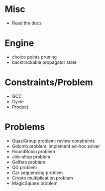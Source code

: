# Misc
- Read the docs

# Engine
- choice points pruning
- backtrackable propagator state

# Constraints/Problem
- GCC
- Cycle
- Product

# Problems
- QuasiGroup problem: review constraints
- Golomb problem: implement ad-hoc solver
- RoundRobin problem
- Job-shop problem 
- Golfers problem
- QG problem
- Car sequencing problem
- Crypto multiplication problem
- MagicSquare problem